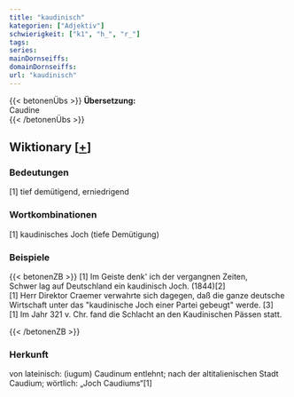 ```yaml
---
title: "kaudinisch"
kategorien: ["Adjektiv"]
schwierigkeit: ["k1", "h_", "r_"]
tags:
series:
mainDornseiffs:
domainDornseiffs:
url: "kaudinisch"
---
```


{{< betonenÜbs >}}
**Übersetzung:**  
Caudine  
{{< /betonenÜbs >}}

## Wiktionary [[+](https://de.wiktionary.org/wiki/kaudinisch)]

### Bedeutungen
[1] tief demütigend, erniedrigend  

### Wortkombinationen
[1] kaudinisches Joch (tiefe Demütigung)  

### Beispiele
{{< betonenZB >}}
[1] Im Geiste denk' ich der vergangnen Zeiten,  
Schwer lag auf Deutschland ein kaudinisch Joch. (1844)[2]  
[1] Herr Direktor Craemer verwahrte sich dagegen, daß die ganze deutsche Wirtschaft unter das "kaudinische Joch einer Partei gebeugt" werde. [3]  
[1] Im Jahr 321 v. Chr. fand die Schlacht an den Kaudinischen Pässen statt.  

{{< /betonenZB >}}
### Herkunft
von lateinisch: (iugum) Caudinum entlehnt; nach der altitalienischen Stadt Caudium; wörtlich: „Joch Caudiums“[1]  


